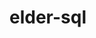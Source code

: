 # elder-sql

<!--
npm run test
npm run biome:check
npm run version:minor:alpha
npm run release:alpha
-->
